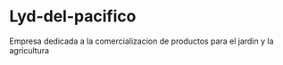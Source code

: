 # Lyd-del-pacifico
Empresa dedicada a la comercializacion de productos para el jardin y la agricultura
